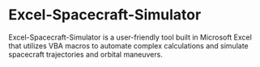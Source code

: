 # Excel-Spacecraft-Simulator
Excel-Spacecraft-Simulator is a user-friendly tool built in Microsoft Excel that utilizes VBA macros to automate complex calculations and simulate spacecraft trajectories and orbital maneuvers.
